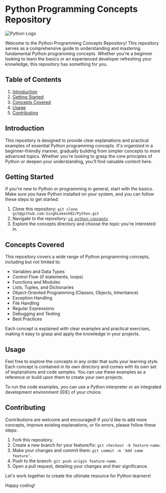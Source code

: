 # Python Programming Concepts Repository

![Python Logo](https://www.python.org/static/community_logos/python-logo-master-v3-TM.png)

Welcome to the Python Programming Concepts Repository! This repository serves as a comprehensive guide to understanding and mastering fundamental Python programming concepts. Whether you're a beginner looking to learn the basics or an experienced developer refreshing your knowledge, this repository has something for you.

## Table of Contents

1. [Introduction](#introduction)
2. [Getting Started](#getting-started)
3. [Concepts Covered](#concepts-covered)
4. [Usage](#usage)
5. [Contributing](#contributing)

## Introduction

This repository is designed to provide clear explanations and practical examples of essential Python programming concepts. It's organized in a beginner-friendly manner, gradually building from simpler concepts to more advanced topics. Whether you're looking to grasp the core principles of Python or deepen your understanding, you'll find valuable content here.

## Getting Started

If you're new to Python or programming in general, start with the basics. Make sure you have Python installed on your system, and you can follow these steps to get started:

1. Clone this repository: `git clone git@github.com:SinghLokesh02/Python.git`
2. Navigate to the repository: [`cd python-concepts`](https://github.com/SinghLokesh02/Python)
3. Explore the concepts directory and choose the topic you're interested in.

## Concepts Covered

This repository covers a wide range of Python programming concepts, including but not limited to:

- Variables and Data Types
- Control Flow (if statements, loops)
- Functions and Modules
- Lists, Tuples, and Dictionaries
- Object-Oriented Programming (Classes, Objects, Inheritance)
- Exception Handling
- File Handling
- Regular Expressions
- Debugging and Testing
- Best Practices

Each concept is explained with clear examples and practical exercises, making it easy to grasp and apply the knowledge in your projects.

## Usage

Feel free to explore the concepts in any order that suits your learning style. Each concept is contained in its own directory and comes with its own set of explanations and code samples. You can use these examples as a reference or build upon them to create your own projects.

To run the code examples, you can use a Python interpreter or an integrated development environment (IDE) of your choice.

## Contributing

Contributions are welcome and encouraged! If you'd like to add more concepts, improve existing explanations, or fix errors, please follow these steps:

1. Fork this repository.
2. Create a new branch for your feature/fix: `git checkout -b feature-name`.
3. Make your changes and commit them: `git commit -m 'Add some feature'`.
4. Push to the branch: `git push origin feature-name`.
5. Open a pull request, detailing your changes and their significance.

Let's work together to create the ultimate resource for Python learners!

Happy coding!

